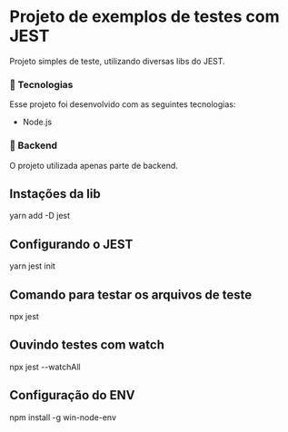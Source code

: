 # Projeto de exemplos de testes com JEST

Projeto simples de teste, utilizando diversas libs do JEST.

### 🚀 Tecnologias
Esse projeto foi desenvolvido com as seguintes tecnologias:
 - Node.js

### 🚧 Backend
O projeto utilizada apenas parte de backend.


## Instações da lib </br>
yarn add -D jest

## Configurando o JEST</br>
yarn jest init

## Comando para testar os arquivos de teste </br>
npx jest

## Ouvindo testes com watch </br>
npx jest --watchAll

## Configuração do ENV </br>
npm install -g win-node-env
